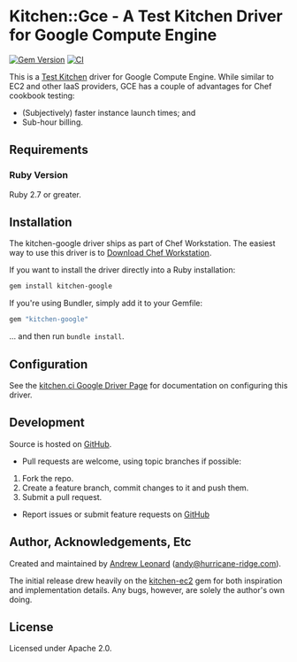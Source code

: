 # Kitchen::Gce - A Test Kitchen Driver for Google Compute Engine

[![Gem Version](https://badge.fury.io/rb/kitchen-google.svg)](https://badge.fury.io/rb/kitchen-google)
[![CI](https://github.com/test-kitchen/kitchen-google/actions/workflows/linters.yml/badge.svg)](https://github.com/test-kitchen/kitchen-google/actions/workflows/linters.yml)

This is a [Test Kitchen](https://github.com/test-kitchen/test-kitchen)
driver for Google Compute Engine.  While similar to EC2 and other IaaS
providers, GCE has a couple of advantages for Chef cookbook testing:

* (Subjectively) faster instance launch times; and
* Sub-hour billing.

## Requirements

### Ruby Version

Ruby 2.7 or greater.

## Installation

The kitchen-google driver ships as part of Chef Workstation. The easiest way to use this driver is to [Download Chef Workstation](https://www.chef.io/downloads/tools/workstation).

If you want to install the driver directly into a Ruby installation:

```sh
gem install kitchen-google
```

If you're using Bundler, simply add it to your Gemfile:

```ruby
gem "kitchen-google"
```

... and then run `bundle install`.

## Configuration

See the [kitchen.ci Google Driver Page](https://kitchen.ci/docs/drivers/google/) for documentation on configuring this driver.

## Development

Source is hosted on [GitHub](https://github.com/test-kitchen/kitchen-google).

* Pull requests are welcome, using topic branches if possible:

1. Fork the repo.
2. Create a feature branch, commit changes to it and push them.
3. Submit a pull request.

* Report issues or submit feature requests on [GitHub](https://github.com/test-kitchen/kitchen-google/issues)

## Author, Acknowledgements, Etc

Created and maintained by [Andrew Leonard](http://andyleonard.com)
([andy@hurricane-ridge.com](mailto:andy@hurricane-ridge.com)).

The initial release drew heavily on the
[kitchen-ec2](https://github.com/chef/kitchen-ec2/) gem for both
inspiration and implementation details. Any bugs, however, are solely
the author's own doing.

## License

Licensed under Apache 2.0.
